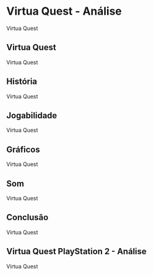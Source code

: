 ---
---

# Virtua Quest - Análise

Virtua Quest

## Virtua Quest

Virtua Quest

## História

Virtua Quest

## Jogabilidade

Virtua Quest

## Gráficos

Virtua Quest

## Som

Virtua Quest

## Conclusão

Virtua Quest

## Virtua Quest PlayStation 2 - Análise

Virtua Quest
